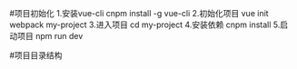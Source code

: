 #项目初始化
	1.安装vue-cli
		cnpm install -g vue-cli
	2.初始化项目
		vue init webpack my-project
	3.进入项目
		cd my-project
	4.安装依赖
		cnpm install
	5.启动项目
		npm run dev

#项目目录结构

